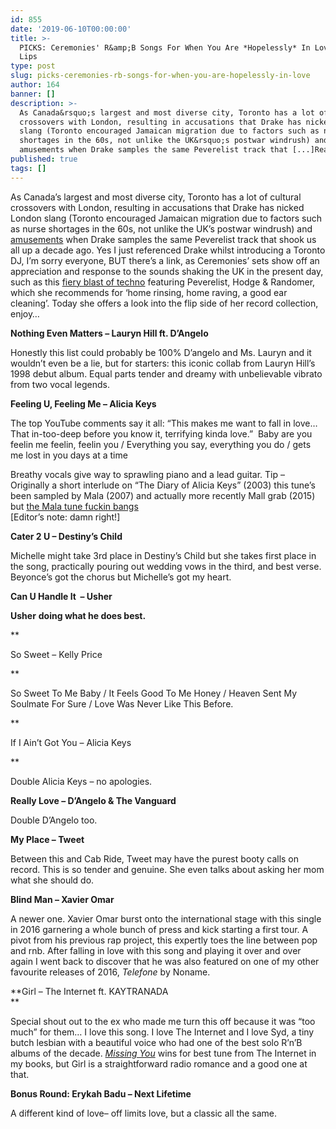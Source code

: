 ```yaml
---
id: 855
date: '2019-06-10T00:00:00'
title: >-
  PICKS: Ceremonies' R&amp;B Songs For When You Are *Hopelessly* In Love - Loose
  Lips
type: post
slug: picks-ceremonies-rb-songs-for-when-you-are-hopelessly-in-love
author: 164
banner: []
description: >-
  As Canada&rsquo;s largest and most diverse city, Toronto has a lot of cultural
  crossovers with London, resulting in accusations that Drake has nicked London
  slang (Toronto encouraged Jamaican migration due to factors such as nurse
  shortages in the 60s, not unlike the UK&rsquo;s postwar windrush) and
  amusements when Drake samples the same Peverelist track that [...]Read More...
published: true
tags: []
---
```

As Canada’s largest and most diverse city, Toronto has a lot of cultural crossovers with London, resulting in accusations that Drake has nicked London slang (Toronto encouraged Jamaican migration due to factors such as nurse shortages in the 60s, not unlike the UK’s postwar windrush) and [amusements](https://www.factmag.com/2017/07/24/drake-teases-new-music-samples-peverelist-roll-with-punches/) when Drake samples the same Peverelist track that shook us all up a decade ago. Yes I just referenced Drake whilst introducing a Toronto DJ, I’m sorry everyone, BUT there’s a link, as Ceremonies’ sets show off an appreciation and response to the sounds shaking the UK in the present day, such as this [fiery blast of techno](https://soundcloud.com/ceremoniesdj/opening-set-for-mord-records-5yr-tour-bas-mooy-uvb-20180929) featuring Peverelist, Hodge & Randomer, which she recommends for ‘home rinsing, home raving, a good ear cleaning’. Today she offers a look into the flip side of her record collection, enjoy…

**Nothing Even Matters – Lauryn Hill ft. D’Angelo**

Honestly this list could probably be 100% D’angelo and Ms. Lauryn and it wouldn’t even be a lie, but for starters: this iconic collab from Lauryn Hill’s 1998 debut album. Equal parts tender and dreamy with unbelievable vibrato from two vocal legends.

**[](https://www.youtube.com/watch?v=jAtwEKPm3lY)[](https://www.youtube.com/watch?v=jAtwEKPm3lY)**

**Feeling U, Feeling Me – Alicia Keys**

The top YouTube comments say it all: “This makes me want to fall in love… That in-too-deep before you know it, terrifying kinda love.”  Baby are you feelin me feelin, feelin you / Everything you say, everything you do / gets me lost in you days at a time

Breathy vocals give way to sprawling piano and a lead guitar. Tip – Originally a short interlude on “The Diary of Alicia Keys” (2003) this tune’s been sampled by Mala (2007) and actually more recently Mall grab (2015) but [the Mala tune fuckin bangs](https://www.youtube.com/watch?v=zpV7radKuwo)  
\[Editor’s note: damn right!\]

**Cater 2 U – Destiny’s Child**

Michelle might take 3rd place in Destiny’s Child but she takes first place in the song, practically pouring out wedding vows in the third, and best verse. Beyonce’s got the chorus but Michelle’s got my heart. 

**Can U Handle It  – Usher**

**Usher** **doing what he does best.**

**

So Sweet – Kelly Price

**

So Sweet To Me Baby / It Feels Good To Me Honey / Heaven Sent My Soulmate For Sure / Love Was Never Like This Before.

**

If I Ain’t Got You – Alicia Keys

**

Double Alicia Keys – no apologies.

**Really Love – D’Angelo & The Vanguard**

Double D’Angelo too.

**My Place – Tweet**

Between this and Cab Ride, Tweet may have the purest booty calls on record. This is so tender and genuine. She even talks about asking her mom what she should do. 

**Blind Man – Xavier Omar**

A newer one. Xavier Omar burst onto the international stage with this single in 2016 garnering a whole bunch of press and kick starting a first tour. A pivot from his previous rap project, this expertly toes the line between pop and rnb. After falling in love with this song and playing it over and over again I went back to discover that he was also featured on one of my other favourite releases of 2016, _Telefone_ by Noname.

**Girl – The Internet ft. KAYTRANADA  
**

Special shout out to the ex who made me turn this off because it was “too much” for them… I love this song. I love The Internet and I love Syd, a tiny butch lesbian with a beautiful voice who had one of the best solo R’n’B albums of the decade. [_Missing You_](https://www.youtube.com/watch?v=V-gZx631KQE) wins for best tune from The Internet in my books, but Girl is a straightforward radio romance and a good one at that.

**Bonus Round: Erykah Badu – Next Lifetime**  

A different kind of love– off limits love, but a classic all the same.